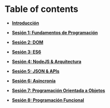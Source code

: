 # Table of contents

 - **[Introducción](README.md)**

 - **[Sesión 1: Fundamentos de Programación](https://github.com/mikenieva/programacion-js-student/tree/master/sesion1-fundamentos-de-programacion)**	

 - **[Sesión 2: DOM](https://github.com/mikenieva/programacion-js-student/tree/master/sesion2-dom)**	

 - **[Sesión 3: ES6](https://github.com/mikenieva/programacion-js-student/tree/master/sesion3-es6)**	

 - **[Sesión 4: NodeJS & Arquitectura](https://github.com/mikenieva/programacion-js-student/tree/master/sesion4-algoritmia-basica-y-estructura-de-datos)**	

 - **[Sesión 5: JSON & APIs](https://github.com/mikenieva/programacion-js-student/tree/master/sesion5-json-y-apis)**	

 - **[Sesión 6: Asincronía](https://github.com/mikenieva/programacion-js-student/tree/master/sesion6-ajax-y-programacion-asincrona)**	

 - **[Sesión 7: Programación Orientada a Objetos](https://github.com/mikenieva/programacion-js-student/tree/master/sesion7-programacion-orientada-a-objetos)**	

 - **[Sesión 8: Programación Funcional](https://github.com/mikenieva/programacion-js-student/tree/master/sesion8-programacion-funcional)**
